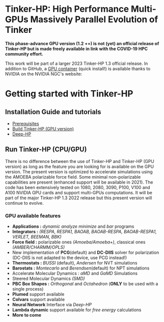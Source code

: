 Tinker-HP: High Performance Multi-GPUs Massively Parallel Evolution of Tinker
==================================================================


<b>This phase-advance GPU version (1.2 ++) is not (yet) an official release of Tinker-HP but is made freely available in link with the COVID-19 HPC community effort.</b>

This work will be part of a larger 2023 Tinker-HP 1.3 official release.
In addition to GitHub, a [GPU container](https://ngc.nvidia.com/catalog/containers/hpc:tinkerhp) (quick install!) is available thanks to NVIDIA on the NVIDIA NGC's website: 

# Getting started with Tinker-HP


## Installation Guide and tutorials
   -  [Prerequisites](Prerequisites.md)
   -  [Build Tinker-HP (GPU version)](build.md)
   -  [Deep-HP](Deep-HP.md)


## Run Tinker-HP (CPU/GPU)
There is no difference between the use of Tinker-HP and Tinker-HP (GPU version) as long as the feature you are looking for is available on the GPU version. The present version is optimized to accelerate simulations using the AMOEBA polarizable force field. Some minimal non-polarizable capabilities are present (enhanced support will be available in 2021). The code has been extensively tested on 1080, 2080, 3090, P100, V100 and A100 NVIDIA GPU cards and support multi-GPUs computations. It will be part of the major Tinker-HP 1.3 2022 release but this present version will continue to evolve. 


### GPU available features
   - **Applications :** *dynamic analyze minimize* and *bar* programs
   - **Integrators :** *(RESPA, RESPA1, BAOAB, BAOAB-RESPA, BAOAB-RESPA1, VERLET, BEEMAN, BBK)*
   - **Force field :** polarizable ones *(Amoeba/Amoeba+)*, classical ones *(AMBER/CHARMM/OPLS)*
   - New implementation of **PCG**(default) and **DC-DIIS** solver for polarization (DC-DIIS is not adapted to the device, use PCG instead!)
   - **Thermostats :** *BUSSI* (default), *Andersen* for NVT simulations
   - **Barostats :** *Montecarlo* and *Berendsen*(default) for NPT simulations
   - Accelerate Molecular Dynamics : *aMD* and *GaMD* Simulations
   - Steered Molecular Dynamics *(SMD)*
   - **PBC Box Shapes :** *Orthogonal* and *Octahedron* (**ONLY** to be used with a single process)
   - **Plumed** support available
   - **Colvars** support available
   - **Neural Network** Interface via *Deep-HP*
   - **Lambda dynamic** support available for *free energy* calculations
   -  **More to come**
